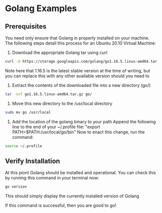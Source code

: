 # Golang Examples

## Prerequisites
You need only ensure that Golang in properly installed on your machine.
The following steps detail this process for an Ubuntu 20.10 Virtual Machine:
1. Download the appropriate Golang tar using curl
```bash
curl -O https://storage.googleapis.com/golang/go1.16.5.linux-amd64.tar.gz
```
Note here that 1.16.5 is the latest stable version at the time of writing, but you
can replace this with any other available version should you need to
1. Extract the contents of the downloaded file into a new directory (go/)
```bash
tar -xvf go1.16.5.linux-amd64.tar.gz go/
```
1. Move this new directory to the /usr/local directory
```bash
sudo mv go /usr/local
```
1. Add the location of the golang binary to your path
Append the following line to the end of your ~/.profile file:
"export PATH=$PATH:/usr/local/go/bin"
Now to enact this change, run the command:
```bash
source ~/.profile
```

## Verify Installation
At this piont Golang should be installed and operational.
You can check this by running this command in your terminal now:
```bash
go version
```
This should simply display the currently installed version of Golang

If this command is successful, then you are good to go!